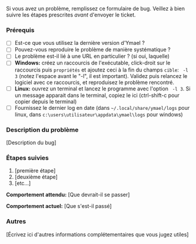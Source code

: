 Si vous avez un problème, remplissez ce formulaire de bug. Veillez à bien suivre les étapes prescrites *avant* d'envoyer le ticket.

### Prérequis

  * [ ] Est-ce que vous utilisez la dernière version d'Ymael ?
  * [ ] Pouvez-vous reproduire le problème de manière systématique ?
  * [ ] Le problème est-il lié à une URL en particulier ? (si oui, laquelle)
  * [ ] **Windows:** créez un raccourcis de l'exécutable, click-droit sur le raccourcis puis `propriétés` et ajoutez ceci à la fin du champs `cible`: ` -l 3` (notez l'espace avant le "-l", il est important). Validez puis relancez le logiciel avec ce raccourcis, et reproduisez le problème rencontré.
  * [ ] **Linux:** ouvrez un terminal et lancez le programme avec l'option ` -l 3`. Si un message apparait dans le terminal, copiez le ici (ctrl-shift-c pour copier depuis le terminal)
  * [ ] Fournissez le dernier log en date (dans `~/.local/share/ymael/logs` pour linux, dans `c:\users\utilisateur\appdata\ymael\logs` pour windows)

### Description du problème

[Description du bug]

### Étapes suivies

1. [première étape]
2. [deuxième étape]
3. [etc...]

**Comportement attendu:** [Que devrait-il se passer]

**Comportement actuel:** [Que s'est-il passé]

### Autres

[Écrivez ici d'autres informations complétementaires que vous jugez utiles]
